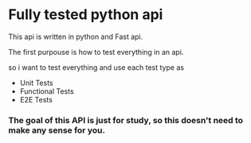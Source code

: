 # Fully tested python api

This api is written in python and Fast api.

The first purpouse is how to test everything in an api.

so i want to test everything and use each test type as
 - Unit Tests
 - Functional Tests
 - E2E Tests

### The goal of this API is just for study, so this doesn't need to make any sense for you.






